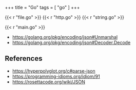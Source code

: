 +++
title = "Go"
tags = [ "go" ]
+++

{{< r "file.go" >}}
{{< r "http.go" >}}
{{< r "string.go" >}}

{{< r "main.go" >}}

- <https://golang.org/pkg/encoding/json#Unmarshal>
- <https://golang.org/pkg/encoding/json#Decoder.Decode>

## References

- <https://hyperpolyglot.org/c#parse-json>
- <https://programming-idioms.org/idiom/91>
- <https://rosettacode.org/wiki/JSON>
